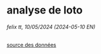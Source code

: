 
# analyse de loto
###### felix tt, 10/05/2024 (2024-05-10 EN)
[source des données](https://www.fdj.fr/jeux-de-tirage/loto/historique)


<!-- end page -->